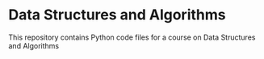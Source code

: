 # Data Structures and Algorithms
 This repository contains Python code files for a course on Data Structures and Algorithms
